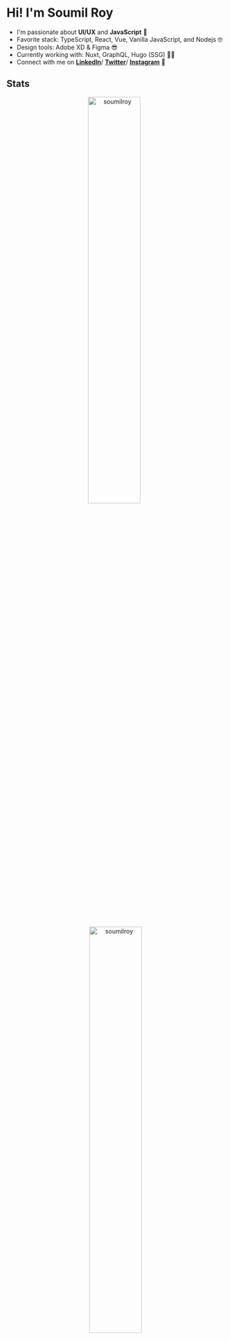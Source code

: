 
# Hi! I'm Soumil Roy

- I'm passionate about **UI/UX** and **JavaScript** :star_struck:
- Favorite stack: TypeScript, React, Vue, Vanilla JavaScript, and Nodejs :nerd_face:
- Design tools: Adobe XD & Figma :sunglasses:
- Currently working with: Nuxt, GraphQL, Hugo (SSG) :surfing_man:
- Connect with me on **[LinkedIn]**/ **[Twitter]**/ **[Instagram]** :wave:

## Stats
<p align="center">
<img width="49%" src="https://github-readme-streak-stats.herokuapp.com/?user=soumilroy&theme=dark&hide_border=true&include_all_commits=true" alt="soumilroy" /> &nbsp; <img width="49%" src="https://github-readme-stats.vercel.app/api/top-langs?username=soumilroy&count_private=true&show_icons=true&theme=dark&title_color=ff8000&text_color=ffffff&locale=en&layout=compact&hide_border=true" alt="soumilroy" />  
</p>

[linkedin]: https://www.linkedin.com/in/soumilroy "LinkedIn"
[twitter]: https://twitter.com/soumil_roy "Twitter"
[instagram]: https://www.instagram.com/soumilroy/ "Instagram"
[blog]: http://soumilroy.com/ "Blog"
